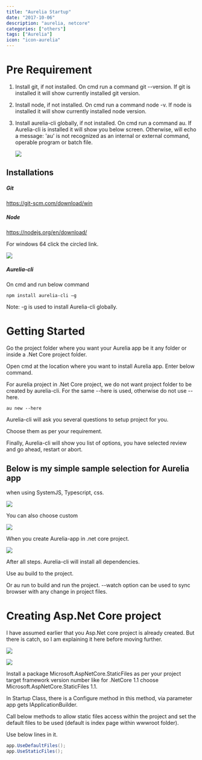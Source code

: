 ```yaml
---
title: "Aurelia Startup"
date: "2017-10-06"
description: "aurelia, netcore"
categories: ["others"]
tags: ["Aurelia"]
icon: "icon-aurelia"
---
```


Pre Requirement
===============

1. Install git, if not installed. On cmd run a command git --version.
    If git is installed it will show currently installed git version.

2. Install node, if not installed. On cmd run a command node -v. If
    node is installed it will show currently installed node version.

3. Install aurelia-cli globally, if not installed. On cmd run a command
    au. If Aurelia-cli is installed it will show you below screen.
    Otherwise, will echo a message: 'au' is not recognized as an
    internal or external command, operable program or batch file.

    ![](/static/img/blog/Aurelia/Aurelia-Startup_files/image001.jpg)

Installations
--------------

##### Git

<https://git-scm.com/download/win>

##### Node

<https://nodejs.org/en/download/>

For windows 64 click the circled link.

![](/static/img/blog/Aurelia/Aurelia-Startup_files/image002.jpg)

##### Aurelia-cli

On cmd and run below command

``` node
npm install aurelia-cli –g
```

Note: -g is used to install Aurelia-cli globally.

Getting Started
===============

Go the project folder where you want your Aurelia app be it any folder
or inside a .Net Core project folder.

Open cmd at the location where you want to install Aurelia app. Enter
below command.

For aurelia project in .Net Core project, we do not want project folder
to be created by aurelia-cli. For the same --here is used, otherwise do
not use --here.

``` node
au new --here
```

Aurelia-cli will ask you several questions to setup project for you.

Choose them as per your requirement.

Finally, Aurelia-cli will show you list of options, you have selected
review and go ahead, restart or abort.

Below is my simple sample selection for Aurelia app
----------------------------------------------------

when using SystemJS, Typescript, css.

![](/static/img/blog/Aurelia/Aurelia-Startup_files/image003.jpg)

You can also choose custom

![](/static/img/blog/Aurelia/Aurelia-Startup_files/image004.jpg)

When you create Aurelia-app in .net core project.

![](/static/img/blog/Aurelia/Aurelia-Startup_files/image005.jpg)

After all steps. Aurelia-cli will install all dependencies.

Use au build to the project.

Or au run to build and run the project. --watch option can be used to
sync browser with any change in project files.

Creating Asp.Net Core project
=============================

I have assumed earlier that you Asp.Net core project is already created.
But there is catch, so I am explaining it here before moving further.

![](/static/img/blog/Aurelia/Aurelia-Startup_files/image006.jpg)

![](/static/img/blog/Aurelia/Aurelia-Startup_files/image007.jpg)

Install a package Microsoft.AspNetCore.StaticFiles as per your project
target framework version number like for .NetCore 1.1 choose
Microsoft.AspNetCore.StaticFiles 1.1.

In Startup Class, there is a Configure method in this method, via
parameter app gets IApplicationBuilder.

Call below methods to allow static files access within the project and
set the default files to be used (default is index page within wwwroot
folder).

Use below lines in it.

```csharp
app.UseDefaultFiles();
app.UseStaticFiles();
```
